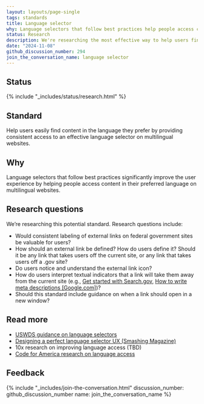 ```yaml
---
layout: layouts/page-single
tags: standards
title: Language selector
why: Language selectors that follow best practices help people access content in their preferred language on multilingual websites. 
status: Research
description: We're researching the most effective way to help users find their preferred language on desktop and mobile.
date: "2024-11-08"
github_discussion_number: 294
join_the_conversation_name: language selector
---
```


## Status

{% include "_includes/status/research.html" %}

## Standard

Help users easily find content in the language they prefer by providing consistent access to an effective language selector on multilingual websites.

## Why

Language selectors that follow best practices significantly improve the user experience by helping people access content in their preferred language on multilingual websites. 

## Research questions

We’re researching this potential standard. Research questions include:
- Would consistent labeling of external links on federal government sites be valuable for users?
- How should an external link be defined? How do users define it? Should it be any link that takes users off the current site, or any link that takes users off a .gov site?
- Do users notice and understand the external link icon?
- How do users interpret textual indicators that a link will take them away from the current site (e.g., [Get started with Search.gov](https://search.gov/get-started/), [How to write meta descriptions [Google.com]](https://developers.google.com/search/docs/appearance/snippet#meta-descriptions))?
- Should this standard include guidance on when a link should open in a new window?

## Read more

- [USWDS guidance on language selectors](https://designsystem.digital.gov/components/language-selector/)
- [Designing a perfect language selector UX (Smashing Magazine)](https://www.smashingmagazine.com/2022/05/designing-better-language-selector/)
- 10x research on improving language access (TBD)
- [Code for America research on language access](https://docs.google.com/presentation/d/1eV5if-e2P2sVyeJGMt3oLK15rpxM8UH8RC6Rnbf_7uk/edit#slide=id.g13ca625b299_1_10)


## Feedback

{% include "_includes/join-the-conversation.html" discussion_number: github_discussion_number name: join_the_conversation_name %}
